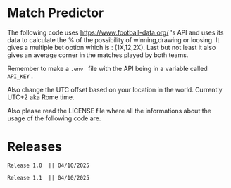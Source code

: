 # Match Predictor

The following code uses https://www.football-data.org/  's API and uses its data to calculate the % of the possibility of winning,drawing or loosing. It gives a multiple bet option which is : (1X,12,2X). Last but not least it also gives an average corner in the matches played by both teams.

Remember to make a ```.env ``` file with the API being in a variable called ```API_KEY``` .

Also change the UTC offset based on your location in the world. Currently UTC+2 aka Rome time.

Also please read the LICENSE file where all the informations about the usage of the following code are.

# Releases

```Release 1.0  || 04/10/2025```

```Release 1.1  || 04/10/2025```


